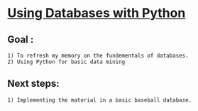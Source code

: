 # [Using Databases with Python](https://www.coursera.org/learn/python-databases/home/welcome)


## Goal : 
    1) To refresh my memory on the fundementals of databases. 
    2) Using Python for basic data mining 
    
## Next steps:
    1) Implementing the material in a basic baseball database. 
